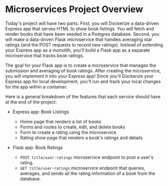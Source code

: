 # Microservices Project Overview

Today's project will have two parts. First, you will Dockerize a data-driven
Express app that serves HTML to show book listings. You will fetch and render
books that have been seeded in a Postgres database. Second, you will make a
data-driven Flask microservice that handles averaging star ratings (and the POST
requests to record new ratings). Instead of extending your Express app as a
monolith, you'll build a Flask app as a separate microservice that tracks book
ratings. 

The goal for your Flask app is to create a microservice that manages the
submission and averaging of book ratings. After creating the microservice, you
will implement it into your Express app! Since you'll Dockerize your Express app
for local development, you'll run and track your local changes for the app
within a container.

Here is a general breakdown of the features that each service should have at the
end of the project:

* Express app: Book Listings
  * Home page that renders a list of books
  * Forms and routes to create, edit, and delete books
  * Form to create a rating using the microservice
  * Rating show page that renders a book's ratings and details

* Flask app: Book Ratings
  * `POST title/user-ratings` microservice endpoint to post a user's rating.
  * `GET title/user-ratings` microservice endpoint that queries, averages, and
    sends all the rating information of a book from the database.
